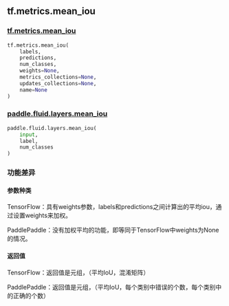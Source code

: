 ## tf.metrics.mean_iou

### [tf.metrics.mean_iou](https://www.tensorflow.org/api_docs/python/tf/metrics/mean_iou)

```python
tf.metrics.mean_iou(
    labels,
    predictions,
    num_classes,
    weights=None,
    metrics_collections=None,
    updates_collections=None,
    name=None
)
```

### [paddle.fluid.layers.mean_iou](https://www.paddlepaddle.org.cn/documentation/docs/zh/1.5/api_cn/layers_cn/nn_cn.html#mean-iou)

```python
paddle.fluid.layers.mean_iou(
    input,
    label,
    num_classes
)
```

### 功能差异

#### 参数种类

TensorFlow：具有weights参数，labels和predictions之间计算出的平均iou，通过设置weights来加权。

PaddlePaddle：没有加权平均的功能，即等同于TensorFlow中weights为None的情况。

#### 返回值

TensorFlow：返回值是元组，（平均IoU，混淆矩阵）

PaddlePaddle：返回值是元组，（平均IoU，每个类别中错误的个数，每个类别中的正确的个数）


